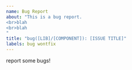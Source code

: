 ```yaml
---
name: Bug Report
about: "This is a bug report.
<br>blah
<br>blah
"
title: "bug([LIB]/[COMPONENT]): [ISSUE TITLE]"
labels: bug wontfix
---
```

report some bugs!
